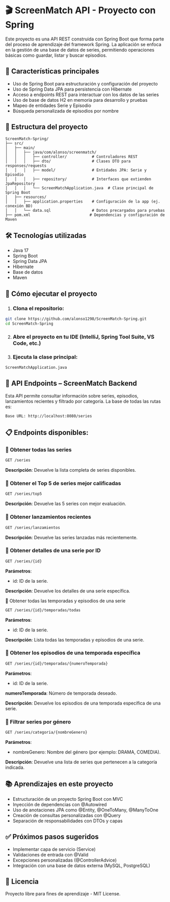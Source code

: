 # 🎬 ScreenMatch API - Proyecto con Spring
Este proyecto es una API REST construida con Spring Boot que forma parte del proceso de aprendizaje del framework Spring. La aplicación se enfoca en la gestión de una base de datos de series, permitiendo operaciones básicas como guardar, listar y buscar episodios.

## 🚀 Características principales
- Uso de Spring Boot para estructuración y configuración del proyecto
- Uso de Spring Data JPA para persistencia con Hibernate
- Acceso a endpoints REST para interactuar con los datos de las series
- Uso de base de datos H2 en memoria para desarrollo y pruebas
- Mapeo de entidades Serie y Episodio
- Búsqueda personalizada de episodios por nombre

## 🧱 Estructura del proyecto
```
ScreenMatch-Spring/
├── src/
│   ├── main/
│   │   ├── java/com/alonso/screenmatch/
│   │   │   ├── controller/           # Controladores REST
│   │   │   ├── dto/                  # Clases DTO para responses/requests
│   │   │   ├── model/                # Entidades JPA: Serie y Episodio
│   │   │   ├── repository/           # Interfaces que extienden JpaRepository
│   │   │   └── ScreenMatchApplication.java  # Clase principal de Spring Boot
│   ├── resources/
│   │   ├── application.properties    # Configuración de la app (ej. conexión BD)
│   │   └── data.sql                  # Datos precargados para pruebas
├── pom.xml                          # Dependencias y configuración de Maven
```
## 🛠️ Tecnologías utilizadas
- Java 17
- Spring Boot
- Spring Data JPA
- Hibernate
- Base de datos
- Maven

## 🧰 Cómo ejecutar el proyecto
1. ### Clona el repositorio:
``` bash
git clone https://github.com/alonso1298/ScreenMatch-Spring.git
cd ScreenMatch-Spring
```
2. ### Abre el proyecto en tu IDE (IntelliJ, Spring Tool Suite, VS Code, etc.)

3. ### Ejecuta la clase principal:

``` bash
ScreenMatchApplication.java
```
## 📡 API Endpoints – ScreenMatch Backend
Esta API permite consultar información sobre series, episodios, lanzamientos recientes y filtrado por categoría. La base de todas las rutas es:

``` bash
Base URL: http://localhost:8080/series
```
## 📋 Endpoints disponibles:
### 🔹 Obtener todas las series
```bash
GET /series
```
**Descripción**: Devuelve la lista completa de series disponibles.

### 🔹 Obtener el Top 5 de series mejor calificadas
```bash
GET /series/top5
```
**Descripción**: Devuelve las 5 series con mejor evaluación.

### 🔹 Obtener lanzamientos recientes
```bash
GET /series/lanzamientos
```
**Descripción**: Devuelve las series lanzadas más recientemente.

### 🔹 Obtener detalles de una serie por ID
```bash
GET /series/{id}
```
**Parámetros**:

- id: ID de la serie.

**Descripción**: Devuelve los detalles de una serie específica.

🔹 Obtener todas las temporadas y episodios de una serie
```bash
GET /series/{id}/temporadas/todas
```
**Parámetros**:

- id: ID de la serie.

**Descripción**: Lista todas las temporadas y episodios de una serie.

### 🔹 Obtener los episodios de una temporada específica
```bash
GET /series/{id}/temporadas/{numeroTemporada}
```
**Parámetros**:

- id: ID de la serie.

**numeroTemporada**: Número de temporada deseado.

**Descripción**: Devuelve los episodios de una temporada específica de una serie.

### 🔹 Filtrar series por género
```bash
GET /series/categoria/{nombreGenero}
```
**Parámetros**:

- nombreGenero: Nombre del género (por ejemplo: DRAMA, COMEDIA).

**Descripción**: Devuelve una lista de series que pertenecen a la categoría indicada.

## 📚 Aprendizajes en este proyecto
- Estructuración de un proyecto Spring Boot con MVC
- Inyección de dependencias con @Autowired
- Uso de anotaciones JPA como @Entity, @OneToMany, @ManyToOne
- Creación de consultas personalizadas con @Query
- Separación de responsabilidades con DTOs y capas

## ✅ Próximos pasos sugeridos
- Implementar capa de servicio (Service)
- Validaciones de entrada con @Valid
- Excepciones personalizadas (@ControllerAdvice)
- Integración con una base de datos externa (MySQL, PostgreSQL)

## 📜 Licencia
Proyecto libre para fines de aprendizaje - MIT License.
